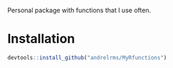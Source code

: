 Personal package with functions that I use often.


# Installation

``` r
devtools::install_github("andrelrms/MyRfunctions")
```